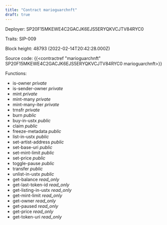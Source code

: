 ```yaml
---
title: "Contract marioguarchnft"
draft: true
---
```

Deployer: SP20F15MKEWE4C2GACJK6EJS5ERYQKVCJTV84RYC0

Traits:
SIP-009 



Block height: 48793 (2022-02-14T20:42:28.000Z)

Source code: {{<contractref "marioguarchnft" SP20F15MKEWE4C2GACJK6EJS5ERYQKVCJTV84RYC0 marioguarchnft>}}

Functions:

* is-owner _private_
* is-sender-owner _private_
* mint _private_
* mint-many _private_
* mint-many-iter _private_
* trnsfr _private_
* burn _public_
* buy-in-ustx _public_
* claim _public_
* freeze-metadata _public_
* list-in-ustx _public_
* set-artist-address _public_
* set-base-uri _public_
* set-mint-limit _public_
* set-price _public_
* toggle-pause _public_
* transfer _public_
* unlist-in-ustx _public_
* get-balance _read_only_
* get-last-token-id _read_only_
* get-listing-in-ustx _read_only_
* get-mint-limit _read_only_
* get-owner _read_only_
* get-paused _read_only_
* get-price _read_only_
* get-token-uri _read_only_
